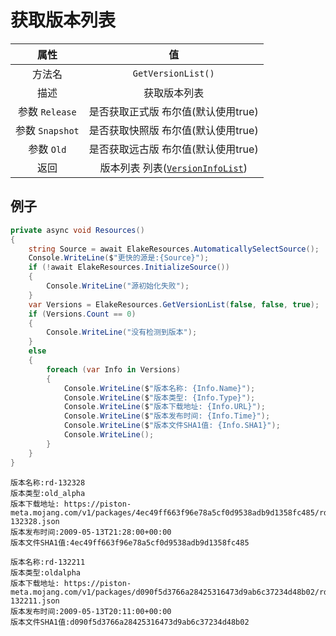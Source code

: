 # 获取版本列表

|      属性       |                              值                               |
| :-------------: | :-----------------------------------------------------------: |
|     方法名      |                      `GetVersionList()`                       |
|      描述       |                         获取版本列表                          |
| 参数 `Release`  |              是否获取正式版 布尔值(默认使用true)              |
| 参数 `Snapshot` |              是否获取快照版 布尔值(默认使用true)              |
|   参数 `Old`    |              是否获取远古版 布尔值(默认使用true)              |
|      返回       | 版本列表 列表([`VersionInfoList`](../Return/VersionInfoList)) |

## 例子

```C# [代码示例]
private async void Resources()
{
    string Source = await ElakeResources.AutomaticallySelectSource();
    Console.WriteLine($"更快的源是:{Source}");
    if (!await ElakeResources.InitializeSource())
    {
        Console.WriteLine("源初始化失败");
    }
    var Versions = ElakeResources.GetVersionList(false, false, true);
    if (Versions.Count == 0)
    {
        Console.WriteLine("没有检测到版本");
    }
    else
    {
        foreach (var Info in Versions)
        {
            Console.WriteLine($"版本名称: {Info.Name}");
            Console.WriteLine($"版本类型: {Info.Type}");
            Console.WriteLine($"版本下载地址: {Info.URL}");
            Console.WriteLine($"版本发布时间: {Info.Time}");
            Console.WriteLine($"版本文件SHA1值: {Info.SHA1}");
            Console.WriteLine();
        }
    }
}
```

``` [输出]
版本名称:rd-132328
版本类型:old_alpha
版本下载地址: https://piston-meta.mojang.com/v1/packages/4ec49ff663f96e78a5cf0d9538adb9d1358fc485/rd-132328.json
版本发布时间:2009-05-13T21:28:00+00:00
版本文件SHA1值:4ec49ff663f96e78a5cf0d9538adb9d1358fc485

版本名称:rd-132211
版本类型:oldalpha
版本下载地址: https://piston-meta.mojang.com/v1/packages/d090f5d3766a28425316473d9ab6c37234d48b02/rd-132211.json
版本发布时间:2009-05-13T20:11:00+00:00
版本文件SHA1值:d090f5d3766a28425316473d9ab6c37234d48b02
```
